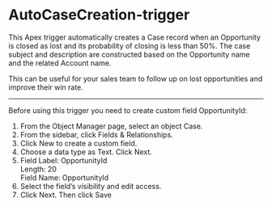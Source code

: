 # AutoCaseCreation-trigger

This Apex trigger automatically creates a Case record when an Opportunity is closed as lost and its probability of closing is less than 50%. The case subject and description are constructed based on the Opportunity name and the related Account name.

This can be useful for your sales team to follow up on lost opportunities and improve their win rate.

-----

Before using this trigger you need to create custom field OpportunityId:
1. From the Object Manager page, select an object Case.
4. From the sidebar, click Fields & Relationships.
5. Click New to create a custom field.
6. Choose a data type as Text. Click Next.
7. Field Label: OpportunityId </br>
   Length: 20 </br>
   Field Name: OpportunityId
8. Select the field’s visibility and edit access.
9. Click Next. Then click Save

